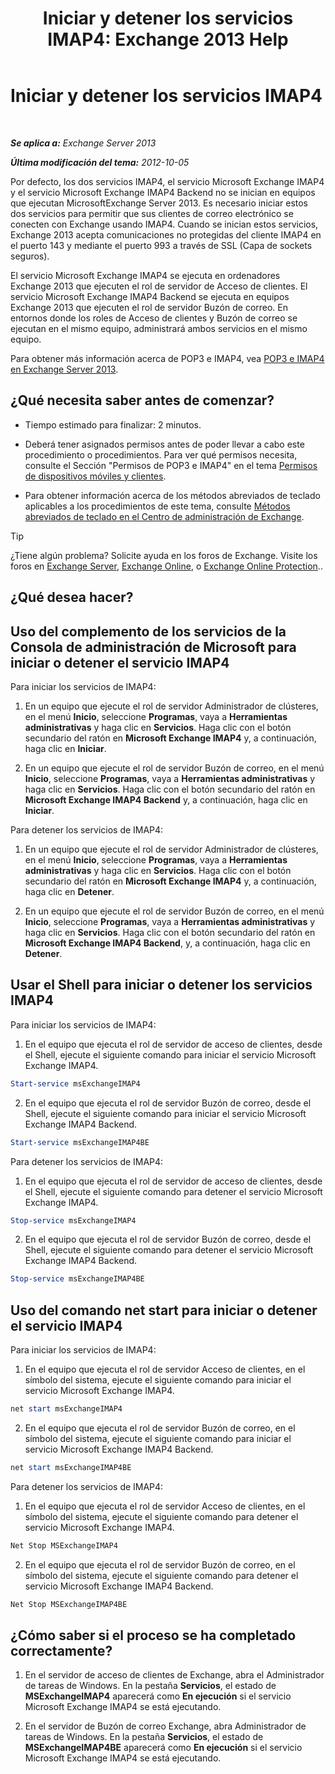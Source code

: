 ﻿---
title: 'Iniciar y detener los servicios IMAP4: Exchange 2013 Help'
TOCTitle: Iniciar y detener los servicios IMAP4
ms:assetid: a52db4bd-69a6-47b2-acf3-d9d8571c7a87
ms:mtpsurl: https://technet.microsoft.com/es-es/library/Bb124022(v=EXCHG.150)
ms:contentKeyID: 49895813
ms.date: 04/23/2018
mtps_version: v=EXCHG.150
ms.translationtype: HT
---

# Iniciar y detener los servicios IMAP4

 

_**Se aplica a:** Exchange Server 2013_

_**Última modificación del tema:** 2012-10-05_

Por defecto, los dos servicios IMAP4, el servicio Microsoft Exchange IMAP4 y el servicio Microsoft Exchange IMAP4 Backend no se inician en equipos que ejecutan MicrosoftExchange Server 2013. Es necesario iniciar estos dos servicios para permitir que sus clientes de correo electrónico se conecten con Exchange usando IMAP4. Cuando se inician estos servicios, Exchange 2013 acepta comunicaciones no protegidas del cliente IMAP4 en el puerto 143 y mediante el puerto 993 a través de SSL (Capa de sockets seguros).

El servicio Microsoft Exchange IMAP4 se ejecuta en ordenadores Exchange 2013 que ejecuten el rol de servidor de Acceso de clientes. El servicio Microsoft Exchange IMAP4 Backend se ejecuta en equipos Exchange 2013 que ejecuten el rol de servidor Buzón de correo. En entornos donde los roles de Acceso de clientes y Buzón de correo se ejecutan en el mismo equipo, administrará ambos servicios en el mismo equipo.

Para obtener más información acerca de POP3 e IMAP4, vea [POP3 e IMAP4 en Exchange Server 2013](pop3-and-imap4-in-exchange-server-2013-exchange-2013-help.md).

## ¿Qué necesita saber antes de comenzar?

  - Tiempo estimado para finalizar: 2 minutos.

  - Deberá tener asignados permisos antes de poder llevar a cabo este procedimiento o procedimientos. Para ver qué permisos necesita, consulte el Sección "Permisos de POP3 e IMAP4" en el tema [Permisos de dispositivos móviles y clientes](clients-and-mobile-devices-permissions-exchange-2013-help.md).

  - Para obtener información acerca de los métodos abreviados de teclado aplicables a los procedimientos de este tema, consulte [Métodos abreviados de teclado en el Centro de administración de Exchange](keyboard-shortcuts-in-the-exchange-admin-center-exchange-online-protection-help.md).


> [!TIP]
> ¿Tiene algún problema? Solicite ayuda en los foros de Exchange. Visite los foros en <A href="https://go.microsoft.com/fwlink/p/?linkid=60612">Exchange Server</A>, <A href="https://go.microsoft.com/fwlink/p/?linkid=267542">Exchange Online</A>, o <A href="https://go.microsoft.com/fwlink/p/?linkid=285351">Exchange Online Protection</A>..



## ¿Qué desea hacer?

## Uso del complemento de los servicios de la Consola de administración de Microsoft para iniciar o detener el servicio IMAP4

Para iniciar los servicios de IMAP4:

1.  En un equipo que ejecute el rol de servidor Administrador de clústeres, en el menú **Inicio**, seleccione **Programas**, vaya a **Herramientas administrativas** y haga clic en **Servicios**. Haga clic con el botón secundario del ratón en **Microsoft Exchange IMAP4** y, a continuación, haga clic en **Iniciar**.

2.  En un equipo que ejecute el rol de servidor Buzón de correo, en el menú **Inicio**, seleccione **Programas**, vaya a **Herramientas administrativas** y haga clic en **Servicios**. Haga clic con el botón secundario del ratón en **Microsoft Exchange IMAP4 Backend** y, a continuación, haga clic en **Iniciar**.

Para detener los servicios de IMAP4:

1.  En un equipo que ejecute el rol de servidor Administrador de clústeres, en el menú **Inicio**, seleccione **Programas**, vaya a **Herramientas administrativas** y haga clic en **Servicios**. Haga clic con el botón secundario del ratón en **Microsoft Exchange IMAP4** y, a continuación, haga clic en **Detener**.

2.  En un equipo que ejecute el rol de servidor Buzón de correo, en el menú **Inicio**, seleccione **Programas**, vaya a **Herramientas administrativas** y haga clic en **Servicios**. Haga clic con el botón secundario del ratón en **Microsoft Exchange IMAP4 Backend**, y, a continuación, haga clic en **Detener**.

## Usar el Shell para iniciar o detener los servicios IMAP4

Para iniciar los servicios de IMAP4:

1.  En el equipo que ejecuta el rol de servidor de acceso de clientes, desde el Shell, ejecute el siguiente comando para iniciar el servicio Microsoft Exchange IMAP4.
    
```powershell
Start-service msExchangeIMAP4
```

2.  En el equipo que ejecuta el rol de servidor Buzón de correo, desde el Shell, ejecute el siguiente comando para iniciar el servicio Microsoft Exchange IMAP4 Backend.
    
```powershell
Start-service msExchangeIMAP4BE
```

Para detener los servicios de IMAP4:

1.  En el equipo que ejecuta el rol de servidor de acceso de clientes, desde el Shell, ejecute el siguiente comando para detener el servicio Microsoft Exchange IMAP4.
    
```powershell
Stop-service msExchangeIMAP4
```

2.  En el equipo que ejecuta el rol de servidor Buzón de correo, desde el Shell, ejecute el siguiente comando para detener el servicio Microsoft Exchange IMAP4 Backend.
    
```powershell
Stop-service msExchangeIMAP4BE
```

## Uso del comando net start para iniciar o detener el servicio IMAP4

Para iniciar los servicios de IMAP4:

1.  En el equipo que ejecuta el rol de servidor Acceso de clientes, en el símbolo del sistema, ejecute el siguiente comando para iniciar el servicio Microsoft Exchange IMAP4.
    
```powershell
net start msExchangeIMAP4
```

2.  En el equipo que ejecuta el rol de servidor Buzón de correo, en el símbolo del sistema, ejecute el siguiente comando para iniciar el servicio Microsoft Exchange IMAP4 Backend.
    
```powershell
net start msExchangeIMAP4BE
```

Para detener los servicios de IMAP4:

1.  En el equipo que ejecuta el rol de servidor Acceso de clientes, en el símbolo del sistema, ejecute el siguiente comando para detener el servicio Microsoft Exchange IMAP4.
    
```powershell
Net Stop MSExchangeIMAP4
```

2.  En el equipo que ejecuta el rol de servidor Buzón de correo, en el símbolo del sistema, ejecute el siguiente comando para detener el servicio Microsoft Exchange IMAP4 Backend.
    
```powershell
Net Stop MSExchangeIMAP4BE
```

## ¿Cómo saber si el proceso se ha completado correctamente?

1.  En el servidor de acceso de clientes de Exchange, abra el Administrador de tareas de Windows. En la pestaña **Servicios**, el estado de **MSExchangeIMAP4** aparecerá como **En ejecución** si el servicio Microsoft Exchange IMAP4 se está ejecutando.

2.  En el servidor de Buzón de correo Exchange, abra Administrador de tareas de Windows. En la pestaña **Servicios**, el estado de **MSExchangeIMAP4BE** aparecerá como **En ejecución** si el servicio Microsoft Exchange IMAP4 se está ejecutando.

